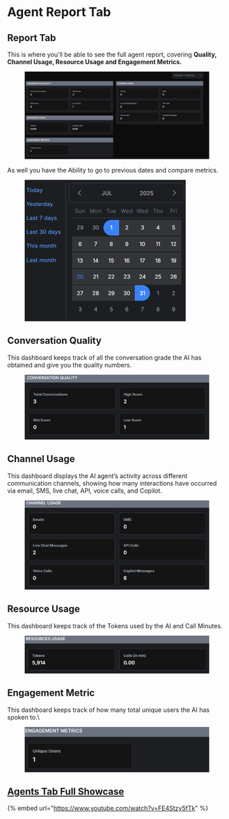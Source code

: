 # Agent Report Tab

## Report Tab

This is where you'll be able to see the full agent report, covering **Quality, Channel Usage, Resource Usage and Engagement Metrics.**

<figure><img src="../.gitbook/assets/image (76).png" alt=""><figcaption></figcaption></figure>

As well you have the Ability to go to previous dates and compare metrics.

<figure><img src="../.gitbook/assets/image (77).png" alt=""><figcaption></figcaption></figure>

## Conversation Quality

This dashboard keeps track of all the conversation grade the AI has obtained and give you the quality numbers.

<figure><img src="../.gitbook/assets/image (80).png" alt=""><figcaption></figcaption></figure>

## Channel Usage

This dashboard displays the AI agent’s activity across different communication channels, showing how many interactions have occurred via email, SMS, live chat, API, voice calls, and Copilot.

<figure><img src="../.gitbook/assets/image (81).png" alt=""><figcaption></figcaption></figure>

## Resource Usage

This dashboard keeps track of the Tokens used by the AI and Call Minutes.

<figure><img src="../.gitbook/assets/image (83).png" alt=""><figcaption></figcaption></figure>

## Engagement Metric

This dashboard keeps track of how many total unique users the AI has spoken to.\


<figure><img src="../.gitbook/assets/image (85).png" alt=""><figcaption></figcaption></figure>

## [Agents Tab Full Showcase](https://www.youtube.com/watch?v=FE4Stzy5fTk)

{% embed url="https://www.youtube.com/watch?v=FE4Stzy5fTk" %}
